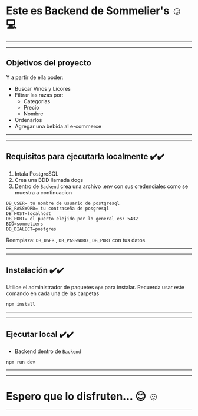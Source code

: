 # Este es Backend de Sommelier's ☺️ 💻
---
---

## Objetivos del proyecto

Y a partir de ella poder:

* Buscar Vinos y Licores
* Filtrar las razas por:
  * Categorias
  * Precio
  * Nombre
* Ordenarlos
* Agregar una bebida al e-commerce

---
---

## Requisitos para ejecutarla localmente ✔️✔️
1. Intala PostgreSQL
2. Crea una BDD llamada dogs
3. Dentro de `Backend` crea una archivo .env con sus credenciales como se muestra a continuacion
```
DB_USER= tu nombre de usuario de postgresql
DB_PASSWORD= tu contraseña de posgresql
DB_HOST=localhost
DB_PORT= el puerto elejido por lo general es: 5432
BDD=sommeliers
DB_DIALECT=postgres
```
Reemplaza:  `DB_USER` , `DB_PASSWORD` , `DB_PORT` con tus datos.

---
---

## Instalación  ✔️✔️
Utilice el administrador de paquetes `npm` para instalar. Recuerda usar este comando en cada una de las carpetas

`
npm install
`

---
---

## Ejecutar local  ✔️✔️

* Backend dentro de `Backend`

`
npm run dev
`

---
---

# Espero que lo disfruten... 😊 ☺️

---

